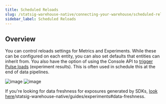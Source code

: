 ```yaml
---
title: Scheduled Reloads
slug: /statsig-warehouse-native/connecting-your-warehouse/scheduled-reloads
sidebar_label: Scheduled Reloads
---
```


## Overview
You can control reloads settings for Metrics and Experiments. While these can be configured on each entity, you can also set defaults that entities can inherit from. You also have the option of using the Console API to [trigger Pulse loads](/console-api/experiments#post-/experiments/-experiment_id-/load_pulse) (experiment results). This is often used in schedule this at the end of data pipelines.

![image](https://github.com/statsig-io/docs/assets/31516123/8bea4a9c-b4aa-4f1b-b994-23aee5acf760)
![image](https://github.com/statsig-io/docs/assets/31516123/64e75b79-c98e-4698-8da9-4188639c64f5)

If you're looking for data freshness for exposures generated by SDKs, [look here](/statsig-warehouse-native/guides/experiments#data-freshness)/statsig-warehouse-native/guides/experiments#data-freshness.

